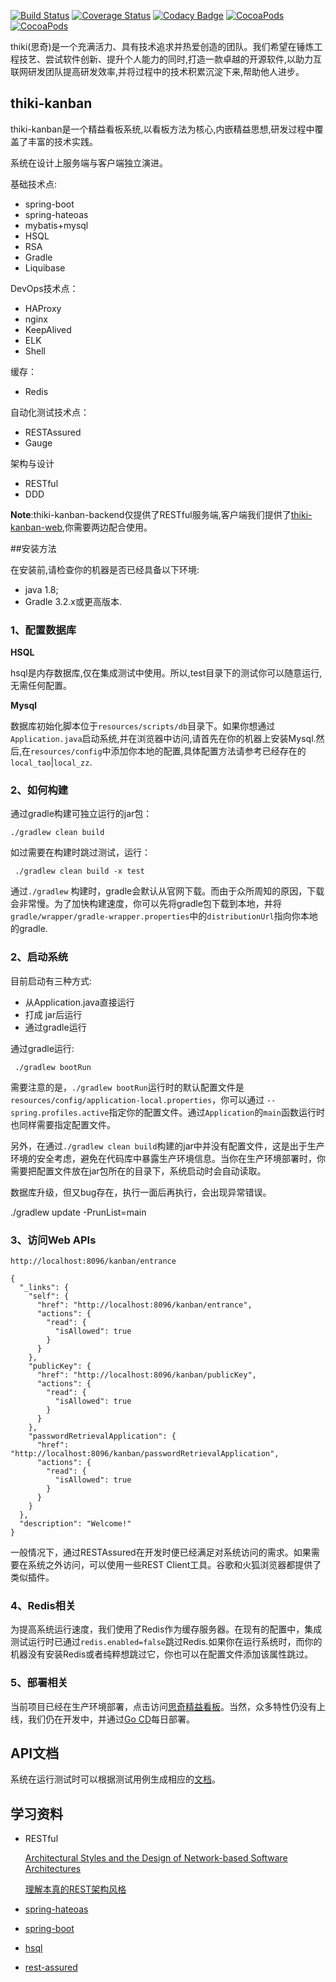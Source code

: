 
[![Build Status](http://img.shields.io/travis/thiki-org/thiki-kanban-backend/go.svg?style=flat-square)](https://travis-ci.org/thiki-org/thiki-kanban-backend)
[![Coverage Status](http://img.shields.io/coveralls/thiki-org/thiki-kanban-backend/go.svg?style=flat-square)](https://coveralls.io/r/thiki-org/thiki-kanban-backend?branch=go)
[![Codacy Badge](https://img.shields.io/codacy/grade/096aad581d3b44f6bde20ab37862512e/go.svg?style=flat-square)](https://www.codacy.com/app/btao-cn/thiki-kanban-backend?utm_source=github.com&amp;utm_medium=referral&amp;utm_content=thiki-org/thiki-kanban-backend&amp;utm_campaign=Badge_Grade)
[![CocoaPods](https://img.shields.io/badge/博客-blog-ff69b4.svg?style=flat-square)](http://blog.thiki.org/)
[![CocoaPods](https://img.shields.io/badge/%E5%AE%98%E7%BD%91-WebSite-ff69b4.svg?style=flat-square)](http://www.thiki.org/)


thiki(思奇)是一个充满活力、具有技术追求并热爱创造的团队。我们希望在锤炼工程技艺、尝试软件创新、提升个人能力的同时,打造一款卓越的开源软件,以助力互联网研发团队提高研发效率,并将过程中的技术积累沉淀下来,帮助他人进步。

## thiki-kanban

thiki-kanban是一个精益看板系统,以看板方法为核心,内嵌精益思想,研发过程中覆盖了丰富的技术实践。

系统在设计上服务端与客户端独立演进。

基础技术点:

* spring-boot
* spring-hateoas
* mybatis+mysql
* HSQL
* RSA
* Gradle
* Liquibase

DevOps技术点：

* HAProxy
* nginx
* KeepAlived
* ELK
* Shell

缓存：

* Redis

自动化测试技术点：

* RESTAssured
* Gauge

架构与设计

* RESTful
* DDD

**Note**:thiki-kanban-backend仅提供了RESTful服务端,客户端我们提供了[thiki-kanban-web](https://github.com/thiki-org/thiki-kanban-web),你需要两边配合使用。

##安装方法 

在安装前,请检查你的机器是否已经具备以下环境:  

* java 1.8;
* Gradle 3.2.x或更高版本.


### 1、配置数据库

**HSQL**

hsql是内存数据库,仅在集成测试中使用。所以,test目录下的测试你可以随意运行,无需任何配置。

**Mysql**

数据库初始化脚本位于`resources/scripts/db`目录下。如果你想通过`Application.java`启动系统,并在浏览器中访问,请首先在你的机器上安装Mysql.然后,在`resources/config`中添加你本地的配置,具体配置方法请参考已经存在的`local_tao`|`local_zz`.

### 2、如何构建
通过gradle构建可独立运行的jar包：
```
./gradlew clean build
```

如过需要在构建时跳过测试，运行：

```
 ./gradlew clean build -x test
```

通过`./gradlew` 构建时，gradle会默认从官网下载。而由于众所周知的原因，下载会非常慢。为了加快构建速度，你可以先将gradle包下载到本地，并将`gradle/wrapper/gradle-wrapper.properties`中的`distributionUrl`指向你本地的gradle.

### 2、启动系统

目前启动有三种方式:

* 从Application.java直接运行
* 打成 jar后运行
* 通过gradle运行

通过gradle运行:

```
 ./gradlew bootRun
```

需要注意的是，`./gradlew bootRun`运行时的默认配置文件是`resources/config/application-local.properties`，你可以通过 `--spring.profiles.active`指定你的配置文件。通过`Application`的`main`函数运行时也同样需要指定配置文件。

另外，在通过`./gradlew clean build`构建的jar中并没有配置文件，这是出于生产环境的安全考虑，避免在代码库中暴露生产环境信息。当你在生产环境部署时，你需要把配置文件放在jar包所在的目录下，系统启动时会自动读取。

数据库升级，但又bug存在，执行一面后再执行，会出现异常错误。

./gradlew  update -PrunList=main

### 3、访问Web APIs

```
http://localhost:8096/kanban/entrance
 
{
  "_links": {
    "self": {
      "href": "http://localhost:8096/kanban/entrance",
      "actions": {
        "read": {
          "isAllowed": true
        }
      }
    },
    "publicKey": {
      "href": "http://localhost:8096/kanban/publicKey",
      "actions": {
        "read": {
          "isAllowed": true
        }
      }
    },
    "passwordRetrievalApplication": {
      "href": "http://localhost:8096/kanban/passwordRetrievalApplication",
      "actions": {
        "read": {
          "isAllowed": true
        }
      }
    }
  },
  "description": "Welcome!"
}
```

一般情况下，通过RESTAssured在开发时便已经满足对系统访问的需求。如果需要在系统之外访问，可以使用一些REST Client工具。谷歌和火狐浏览器都提供了类似插件。

### 4、Redis相关

为提高系统运行速度，我们使用了Redis作为缓存服务器。在现有的配置中，集成测试运行时已通过`redis.enabled=false`跳过Redis.如果你在运行系统时，而你的机器没有安装Redis或者纯粹想跳过它，你也可以在配置文件添加该属性跳过。

### 5、部署相关

当前项目已经在生产环境部署，点击访问[思奇精益看板](http://www.thiki.org)。当然，众多特性仍没有上线，我们仍在开发中，并通过[Go CD](https://www.go.cd)每日部署。

## API文档

系统在运行测试时可以根据测试用例生成相应的[文档](https://github.com/thiki-org/thiki-kanban-backend/blob/go/src/test/resources/APIDocument.md)。

## 学习资料

* RESTful

    [Architectural Styles and the Design of Network-based Software Architectures](https://www.ics.uci.edu/~fielding/pubs/dissertation/top.htm)
    
    [理解本真的REST架构风格](http://www.infoq.com/cn/articles/understanding-restful-style)

* [spring-hateoas](http://projects.spring.io/spring-hateoas/)

* [spring-boot](http://projects.spring.io/spring-boot/)

* [hsql](http://hsqldb.org)

* [rest-assured](https://github.com/rest-assured/rest-assured)

    





